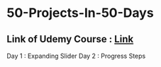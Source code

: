 # 50-Projects-In-50-Days
## Link of Udemy Course : <a href="https://www.udemy.com/course/50-projects-50-days/?src=sac&kw=50+projects">Link<a>

Day 1 : Expanding Slider
Day 2 : Progress Steps

